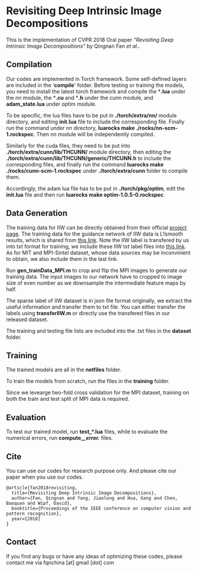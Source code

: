 # Revisiting Deep Intrinsic Image Decompositions
This is the implementation of CVPR 2018 Oral paper *"Revisiting Deep Intrinsic Image Decompositions"* by Qingnan Fan *et al.*.

Compilation
----

Our codes are implemented in Torch framework. Some self-defined layers are included in the '**compile**' folder. Before testing or training the models, you need to install the latest torch framework and compile the ***.lua** under the nn module, the ***.cu** and ***.h** under the cunn module, and **adam_state.lua** under optim module.

To be specific, the lua files have to be put in **./torch/extra/nn/** module directory, and editing **init.lua** file to include the corresponding file. Finally run the command under nn directory, **luarocks make ./rocks/nn-scm-1.rockspec**. Then nn module will be independently compiled. 

Similarly for the cuda files, they need to be put into **./torch/extra/cunn/lib/THCUNN/** module directory, then editing the **./torch/extra/cunn/lib/THCUNN/generic/THCUNN.h** to include the corresponding files, and finally run the command **luarocks make ./rocks/cunn-scm-1.rockspec** under **./torch/extra/cunn** folder to compile them. 

Accordingly, the adam lua file has to be put in **./torch/pkg/optim**, edit the **init.lua** file and then run **luarocks make optim-1.0.5-0.rockspec**.

Data Generation
----

The training data for IIW can be directly obtained from their official [project page](<https://labelmaterial.s3.amazonaws.com/release/iiw-dataset-release-0.zip>). The training data for the guidance network of IIW data is L1smooth results, which is shared from [this link](<https://drive.google.com/file/d/0B_bZKF86bTHLb0NrNm1NRTZJUUk/view?usp=sharing>). Note the IIW label is transfered by us into txt format for training, we include these IIW txt label files into [this link](<https://www.dropbox.com/s/kjrvo1smbiz7ovr/IntrinsicImg_dataset.zip?dl=0>). As for MIT and MPI-Sintel dataset, whose data sources may be inconvinient to obtain, we also include them in the last link. 

Run **gen_trainData_MPI.m** to crop and flip the MPI images to generate our training data. The input images to our network have to cropped to image size of even number as we downsample the intermediate feature maps by half.

The sparse label of IIW dataset is in json file format originally, we extract the useful information and transfer them to txt file. You can either transfer the labels using **transferIIW.m** or directly use the transfered files in our released dataset.

The training and testing file lists are included into the .txt files in the **dataset** folder.

Training
----

The trained models are all in the **netfiles** folder.

To train the models from scratch, run the files in the **training** folder. 

Since we levearge two-fold cross validation for the MPI dataset, training on both the train and test split of MPI data is required.

Evaluation
----
To test our trained model, run **test_*.lua** files, while to evaluate the numerical errors, run **compute_*_error.*** files.

Cite
----

You can use our codes for research purpose only. And please cite our paper when you use our codes.
```
@article{fan2018revisiting,
  title={Revisiting Deep Intrinsic Image Decompositions},
  author={Fan, Qingnan and Yang, Jiaolong and Hua, Gang and Chen, Baoquan and Wipf, David},
  booktitle={Proceedings of the IEEE conference on computer vision and pattern recognition},
  year={2018}
}
```
Contact
-------

If you find any bugs or have any ideas of optimizing these codes, please contact me via fqnchina [at] gmail [dot] com



